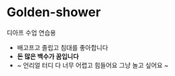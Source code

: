 # Golden-shower
디아프 수업 연습용

- 배고프고 졸립고 침대를 좋아합니다
- **돈 많은 백수가 꿈입니다**
- ~ 언리얼 터디 다 너무 어렵고 힘들어요 그냥 놀고 싶어요 ~

